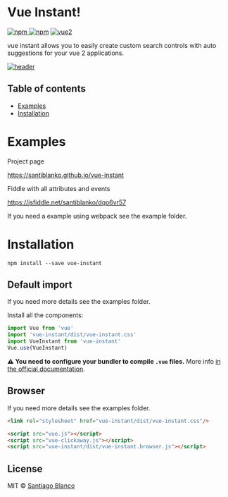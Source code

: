 # Vue Instant!

[![npm](https://img.shields.io/npm/v/vue-instant.svg) ![npm](https://img.shields.io/npm/dm/vue-instant.svg)](https://www.npmjs.com/package/vue-instant)
[![vue2](https://img.shields.io/badge/vue-2.x-brightgreen.svg)](https://vuejs.org/)

vue instant allows you to easily create custom search controls with auto suggestions for your vue 2 applications.

[![header](http://g.recordit.co/Yeg0Bl0nJO.gif)](https://santiblanko.github.io/vue-instant/)

## Table of contents

- [Examples](#examples)
- [Installation](#installation)

# Examples

Project page

https://santiblanko.github.io/vue-instant

Fiddle with all attributes and events

https://jsfiddle.net/santiblanko/dqo6vr57

If you need a example using webpack see the example folder.

# Installation

```
npm install --save vue-instant
```

## Default import
If you need more details see the examples folder.

Install all the components:

```javascript
import Vue from 'vue'
import 'vue-instant/dist/vue-instant.css'
import VueInstant from 'vue-instant'
Vue.use(VueInstant)
```
**⚠️ You need to configure your bundler to compile `.vue` files.** More info [in the official documentation](https://vuejs.org/v2/guide/single-file-components.html).

## Browser
If you need more details see the examples folder.

```html
<link rel="stylesheet" href="vue-instant/dist/vue-instant.css"/>

<script src="vue.js"></script>
<script src="vue-clickaway.js"></script>
<script src="vue-instant/dist/vue-instant.browser.js"></script>
```

## License

MIT © [Santiago Blanco](http://twitter.com/santiblanko)
